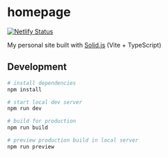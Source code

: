 # homepage
[![Netlify Status](https://api.netlify.com/api/v1/badges/a27f2f64-c442-432d-a43a-f4406507660c/deploy-status)](https://nize.ph)

My personal site built with [Solid.js](https://www.solidjs.com/ecosystem) (Vite + TypeScript)

Development
--------
```sh
# install dependencies
npm install

# start local dev server
npm run dev

# build for production
npm run build

# preview production build in local server
npm run preview
```